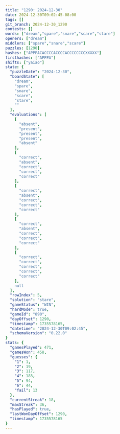 ```yaml
---
title: "1290: 2024-12-30"
date: 2024-12-30T09:02:45-08:00
tags: []
git_branch: 2024-12-30_1290
contests: []
words: ["dream","spare","snare","scare","stare"]
openers: ["dream"]
middlers: ["spare","snare","scare"]
puzzles: [1290]
hashes: ["APPPACACCCCACCCCACCCCCCCCXXXXX"]
firsthashes: ["APPPA"]
shifts: ["yaiao"]
state: {
  "puzzleDate": "2024-12-30",
  "boardState": [
    "dream",
    "spare",
    "snare",
    "scare",
    "stare",
    ""
  ],
  "evaluations": [
    [
      "absent",
      "present",
      "present",
      "present",
      "absent"
    ],
    [
      "correct",
      "absent",
      "correct",
      "correct",
      "correct"
    ],
    [
      "correct",
      "absent",
      "correct",
      "correct",
      "correct"
    ],
    [
      "correct",
      "absent",
      "correct",
      "correct",
      "correct"
    ],
    [
      "correct",
      "correct",
      "correct",
      "correct",
      "correct"
    ],
    null
  ],
  "rowIndex": 5,
  "solution": "stare",
  "gameStatus": "WIN",
  "hardMode": true,
  "gameId": "890",
  "dayOffset": 1290,
  "timestamp": 1735578165,
  "datetime": "2024-12-30T09:02:45",
  "schemaVersion": "0.22.0"
}
stats: {
  "gamesPlayed": 471,
  "gamesWon": 458,
  "guesses": {
    "1": 1,
    "2": 19,
    "3": 117,
    "4": 183,
    "5": 94,
    "6": 44,
    "fail": 13
  },
  "currentStreak": 18,
  "maxStreak": 36,
  "hasPlayed": true,
  "lastWonDayOffset": 1290,
  "timestamp": 1735578165
}
---
```

<!-- more -->
